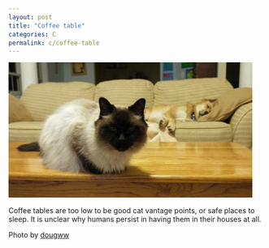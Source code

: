 ```yaml
---
layout: post
title: "Coffee table"
categories: C
permalink: c/coffee-table
---
```


<img src="/images/c/coffeetable.jpg">

Coffee tables are too low to be good cat vantage points, or safe places to sleep. It is unclear why humans persist in having them in their houses at all.

Photo by <a href="http://www.flickr.com/photos/dougww/4584904298/">dougww</a>